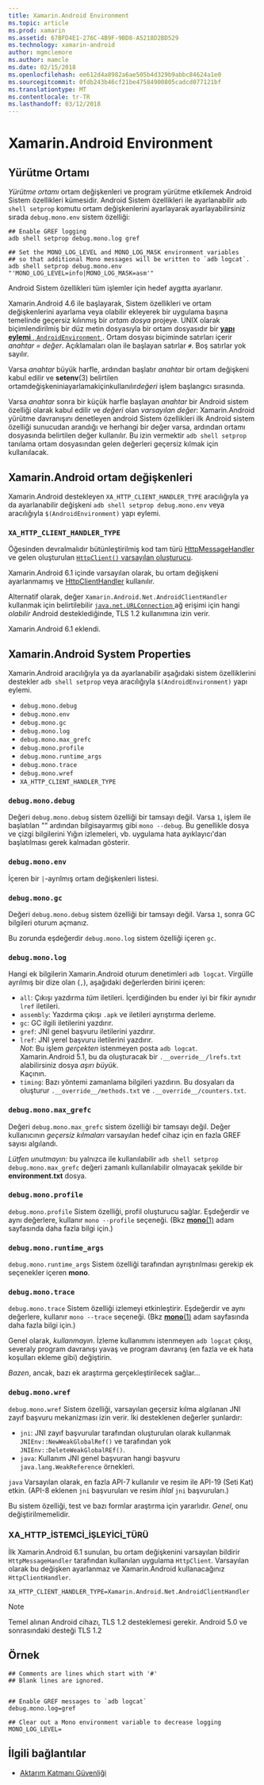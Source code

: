 ```yaml
---
title: Xamarin.Android Environment
ms.topic: article
ms.prod: xamarin
ms.assetid: 67BFD4E1-276C-4B9F-9BD8-A5218D2BD529
ms.technology: xamarin-android
author: mgmclemore
ms.author: mamcle
ms.date: 02/15/2018
ms.openlocfilehash: ee612d4a8982a6ae505b4d329b9abbc84624a1e0
ms.sourcegitcommit: 0fdb243b46cf21be47584900805cadcd077121bf
ms.translationtype: MT
ms.contentlocale: tr-TR
ms.lasthandoff: 03/12/2018
---
```

# <a name="xamarinandroid-environment"></a>Xamarin.Android Environment

## <a name="execution-environment"></a>Yürütme Ortamı

*Yürütme ortamı* ortam değişkenleri ve program yürütme etkilemek Android Sistem özellikleri kümesidir. Android Sistem özellikleri ile ayarlanabilir `adb shell setprop` komutu ortam değişkenlerini ayarlayarak ayarlayabilirsiniz sırada `debug.mono.env` sistem özelliği:

```shell
## Enable GREF logging
adb shell setprop debug.mono.log gref

## Set the MONO_LOG_LEVEL and MONO_LOG_MASK environment variables
## so that additional Mono messages will be written to `adb logcat`.
adb shell setprop debug.mono.env "'MONO_LOG_LEVEL=info|MONO_LOG_MASK=asm'"
```

Android Sistem özellikleri tüm işlemler için hedef aygıtta ayarlanır.

Xamarin.Android 4.6 ile başlayarak, Sistem özellikleri ve ortam değişkenlerini ayarlama veya olabilir ekleyerek bir uygulama başına temelinde geçersiz kılınmış bir *ortam dosya* projeye. UNIX olarak biçimlendirilmiş bir düz metin dosyasıyla bir ortam dosyasıdır bir [ **yapı eylemi** , `AndroidEnvironment` ](~/android/deploy-test/building-apps/build-process.md).
Ortam dosyası biçiminde satırları içerir *anahtar = değer*.
Açıklamaları olan ile başlayan satırlar `#`. Boş satırlar yok sayılır.

Varsa *anahtar* büyük harfle, ardından başlatır *anahtar* bir ortam değişkeni kabul edilir ve **setenv**(3) belirtilen ortamdeğişkeniniayarlamakiçinkullanılır*değeri* işlem başlangıcı sırasında.

Varsa *anahtar* sonra bir küçük harfle başlayan *anahtar* bir Android sistem özelliği olarak kabul edilir ve *değeri* olan *varsayılan değer*: Xamarin.Android yürütme davranışını denetleyen android Sistem özellikleri ilk Android sistem özelliği sunucudan arandığı ve herhangi bir değer varsa, ardından ortamı dosyasında belirtilen değer kullanılır. Bu izin vermektir `adb shell setprop` tanılama ortam dosyasından gelen değerleri geçersiz kılmak için kullanılacak.

## <a name="xamarinandroid-environment-variables"></a>Xamarin.Android ortam değişkenleri

Xamarin.Android destekleyen `XA_HTTP_CLIENT_HANDLER_TYPE` aracılığıyla ya da ayarlanabilir değişkeni `adb shell setprop debug.mono.env` veya aracılığıyla `$(AndroidEnvironment)` yapı eylemi.


### `XA_HTTP_CLIENT_HANDLER_TYPE`

Öğesinden devralmalıdır bütünleştirilmiş kod tam türü [HttpMessageHandler](https://msdn.microsoft.com/en-us/library/system.net.http.httpmessagehandler(v=vs.118).aspx) ve gelen oluşturulan [ `HttpClient()` varsayılan oluşturucu](https://msdn.microsoft.com/en-us/library/hh138077(v=vs.118).aspx).

Xamarin.Android 6.1 içinde varsayılan olarak, bu ortam değişkeni ayarlanmamış ve [HttpClientHandler](https://msdn.microsoft.com/en-us/library/system.net.http.httpclienthandler(v=vs.118).aspx) kullanılır.

Alternatif olarak, değer `Xamarin.Android.Net.AndroidClientHandler` kullanmak için belirtilebilir [ `java.net.URLConnection` ](https://developer.xamarin.com/api/type/Java.Net.URLConnection/) ağ erişimi için hangi *olabilir* Android desteklediğinde, TLS 1.2 kullanımına izin verir.

Xamarin.Android 6.1 eklendi.

## <a name="xamarinandroid-system-properties"></a>Xamarin.Android System Properties

Xamarin.Android aracılığıyla ya da ayarlanabilir aşağıdaki sistem özelliklerini destekler `adb shell setprop` veya aracılığıyla `$(AndroidEnvironment)` yapı eylemi.

* `debug.mono.debug`
* `debug.mono.env`
* `debug.mono.gc`
* `debug.mono.log`
* `debug.mono.max_grefc`
* `debug.mono.profile`
* `debug.mono.runtime_args`
* `debug.mono.trace`
* `debug.mono.wref`
* `XA_HTTP_CLIENT_HANDLER_TYPE`

### `debug.mono.debug`

Değeri `debug.mono.debug` sistem özelliği bir tamsayı değil. Varsa `1`, işlem ile başlatılan "" ardından bilgisayarmış gibi `mono --debug`.
Bu genellikle dosya ve çizgi bilgilerini Yığın izlemeleri, vb. uygulama hata ayıklayıcı'dan başlatılması gerek kalmadan gösterir.

### `debug.mono.env`

İçeren bir `|`-ayrılmış ortam değişkenleri listesi.

### `debug.mono.gc`

Değeri `debug.mono.debug` sistem özelliği bir tamsayı değil.
Varsa `1`, sonra GC bilgileri oturum açmanız.

Bu zorunda eşdeğerdir `debug.mono.log` sistem özelliği içeren `gc`.

### `debug.mono.log`

Hangi ek bilgilerin Xamarin.Android oturum denetimleri `adb logcat`.
Virgülle ayrılmış bir dize olan (`,`), aşağıdaki değerlerden birini içeren:

* `all`: Çıkışı yazdırma *tüm* iletileri. İçerdiğinden bu ender iyi bir fikir aynıdır `lref` iletileri.
* `assembly`: Yazdırma çıkışı `.apk` ve iletileri ayrıştırma derleme.
* `gc`: GC ilgili iletilerini yazdırır.
* `gref`: JNI genel başvuru iletilerini yazdırır.
* `lref`: JNI yerel başvuru iletilerini yazdırır.  
    *Not*: Bu işlem *gerçekten* istenmeyen posta `adb logcat`.  
    Xamarin.Android 5.1, bu da oluşturacak bir `.__override__/lrefs.txt` alabilirsiniz dosya *aşırı büyük*.  
    Kaçının.
* `timing`: Bazı yöntemi zamanlama bilgileri yazdırın. Bu dosyaları da oluşturur `.__override__/methods.txt` ve `.__override__/counters.txt`.


### `debug.mono.max_grefc`

Değeri `debug.mono.max_grefc` sistem özelliği bir tamsayı değil.
Değer kullanıcının *geçersiz kılmaları* varsayılan hedef cihaz için en fazla GREF sayısı algılandı.

*Lütfen unutmayın:* bu yalnızca ile kullanılabilir `adb shell setprop
debug.mono.max_grefc` değeri zamanlı kullanılabilir olmayacak şekilde bir **environment.txt** dosya.

### `debug.mono.profile`

`debug.mono.profile` Sistem özelliği, profil oluşturucu sağlar.
Eşdeğerdir ve aynı değerlere, kullanır `mono --profile` seçeneği. (Bkz [ **mono**(1)](http://docs.go-mono.com/?link=man%3amono(1)) adam sayfasında daha fazla bilgi için.)

### `debug.mono.runtime_args`

`debug.mono.runtime_args` Sistem özelliği tarafından ayrıştırılması gerekip ek seçenekler içeren **mono**.

### `debug.mono.trace`

`debug.mono.trace` Sistem özelliği izlemeyi etkinleştirir.
Eşdeğerdir ve aynı değerlere, kullanır `mono --trace` seçeneği. (Bkz [ **mono**(1)](http://docs.go-mono.com/?link=man%3amono(1)) adam sayfasında daha fazla bilgi için.)

Genel olarak, *kullanmayın*. İzleme kullanımını istenmeyen `adb logcat` çıkışı, severaly program davranışı yavaş ve program davranış (en fazla ve ek hata koşulları ekleme gibi) değiştirin.

*Bazen*, ancak, bazı ek araştırma gerçekleştirilecek sağlar...

### `debug.mono.wref`

`debug.mono.wref` Sistem özelliği, varsayılan geçersiz kılma algılanan JNI zayıf başvuru mekanizması izin verir. İki desteklenen değerler şunlardır:

* `jni`: JNI zayıf başvurular tarafından oluşturulan olarak kullanmak `JNIEnv::NewWeakGlobalRef()` ve tarafından yok `JNIEnv::DeleteWeakGlobalREf()`.
* `java`: Kullanım JNI genel başvuran hangi başvuru `java.lang.WeakReference` örnekleri.

`java` Varsayılan olarak, en fazla API-7 kullanılır ve resim ile API-19 (Seti Kat) etkin. (API-8 eklenen `jni` başvuruları ve resim *ihlal* `jni` başvuruları.)

Bu sistem özelliği, test ve bazı formlar araştırma için yararlıdır.
*Genel*, onu değiştirilmemelidir.

### <a name="xahttpclienthandlertype"></a>XA\_HTTP\_İSTEMCİ\_İŞLEYİCİ\_TÜRÜ

İlk Xamarin.Android 6.1 sunulan, bu ortam değişkenini varsayılan bildirir `HttpMessageHandler` tarafından kullanılan uygulama `HttpClient`. Varsayılan olarak bu değişken ayarlanmaz ve Xamarin.Android kullanacağınız `HttpClientHandler`.

```shell
XA_HTTP_CLIENT_HANDLER_TYPE=Xamarin.Android.Net.AndroidClientHandler
```

> [!NOTE]
> Temel alınan Android cihazı, TLS 1.2 desteklemesi gerekir.
Android 5.0 ve sonrasındaki desteği TLS 1.2


## <a name="example"></a>Örnek

```shell
## Comments are lines which start with '#'
## Blank lines are ignored.


## Enable GREF messages to `adb logcat`
debug.mono.log=gref

## Clear out a Mono environment variable to decrease logging
MONO_LOG_LEVEL=
```



## <a name="related-links"></a>İlgili bağlantılar

- [Aktarım Katmanı Güvenliği](~/cross-platform/app-fundamentals/transport-layer-security.md)
